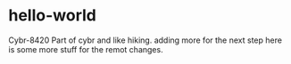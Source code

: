# hello-world
Cybr-8420
Part of cybr and like hiking.
adding more for the next step
here is some more stuff for the remot changes.
